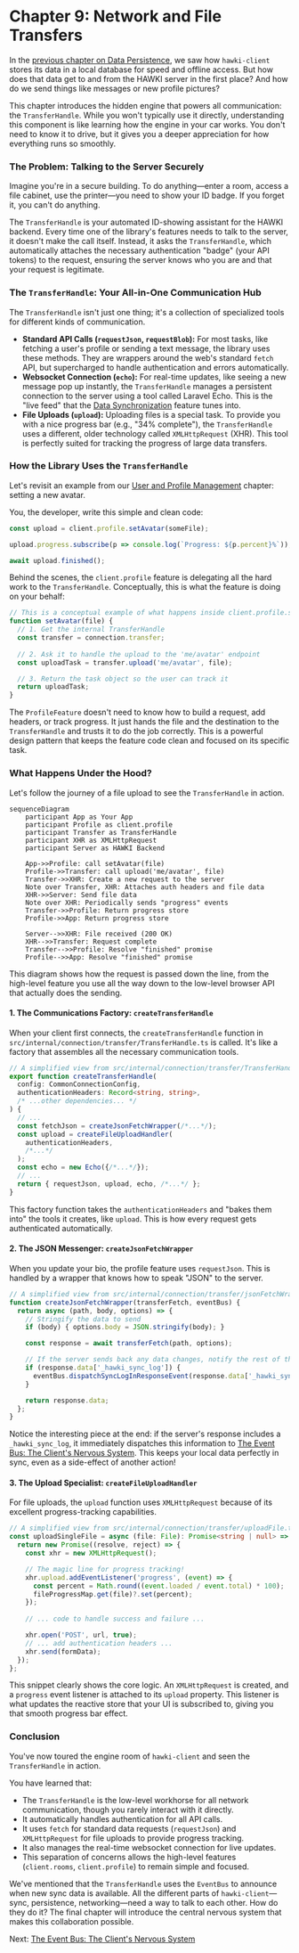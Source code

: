# Chapter 9: Network and File Transfers

In the [previous chapter on Data Persistence](data-persistence-resources-and-the-database-983608291.md), we saw how `hawki-client` stores its data in a local database for speed and offline access. But how does that data get to and from the HAWKI server in the first place? And how do we send things like messages or new profile pictures?

This chapter introduces the hidden engine that powers all communication: the `TransferHandle`. While you won't typically use it directly, understanding this component is like learning how the engine in your car works. You don't need to know it to drive, but it gives you a deeper appreciation for how everything runs so smoothly.

### The Problem: Talking to the Server Securely

Imagine you're in a secure building. To do anything—enter a room, access a file cabinet, use the printer—you need to show your ID badge. If you forget it, you can't do anything.

The `TransferHandle` is your automated ID-showing assistant for the HAWKI backend. Every time one of the library's features needs to talk to the server, it doesn't make the call itself. Instead, it asks the `TransferHandle`, which automatically attaches the necessary authentication "badge" (your API tokens) to the request, ensuring the server knows who you are and that your request is legitimate.

### The `TransferHandle`: Your All-in-One Communication Hub

The `TransferHandle` isn't just one thing; it's a collection of specialized tools for different kinds of communication.

*   **Standard API Calls (`requestJson`, `requestBlob`):** For most tasks, like fetching a user's profile or sending a text message, the library uses these methods. They are wrappers around the web's standard `fetch` API, but supercharged to handle authentication and errors automatically.
*   **Websocket Connection (`echo`):** For real-time updates, like seeing a new message pop up instantly, the `TransferHandle` manages a persistent connection to the server using a tool called Laravel Echo. This is the "live feed" that the [Data Synchronization](data-synchronization-1567356394.md) feature tunes into.
*   **File Uploads (`upload`):** Uploading files is a special task. To provide you with a nice progress bar (e.g., "34% complete"), the `TransferHandle` uses a different, older technology called `XMLHttpRequest` (XHR). This tool is perfectly suited for tracking the progress of large data transfers.

### How the Library Uses the `TransferHandle`

Let's revisit an example from our [User and Profile Management](user-and-profile-management-20863976.md) chapter: setting a new avatar.

You, the developer, write this simple and clean code:

```javascript
const upload = client.profile.setAvatar(someFile);

upload.progress.subscribe(p => console.log(`Progress: ${p.percent}%`));

await upload.finished();
```

Behind the scenes, the `client.profile` feature is delegating all the hard work to the `TransferHandle`. Conceptually, this is what the feature is doing on your behalf:

```javascript
// This is a conceptual example of what happens inside client.profile.setAvatar()
function setAvatar(file) {
  // 1. Get the internal TransferHandle
  const transfer = connection.transfer;
  
  // 2. Ask it to handle the upload to the 'me/avatar' endpoint
  const uploadTask = transfer.upload('me/avatar', file);

  // 3. Return the task object so the user can track it
  return uploadTask;
}
```
The `ProfileFeature` doesn't need to know how to build a request, add headers, or track progress. It just hands the file and the destination to the `TransferHandle` and trusts it to do the job correctly. This is a powerful design pattern that keeps the feature code clean and focused on its specific task.

### What Happens Under the Hood?

Let's follow the journey of a file upload to see the `TransferHandle` in action.

```mermaid
sequenceDiagram
    participant App as Your App
    participant Profile as client.profile
    participant Transfer as TransferHandle
    participant XHR as XMLHttpRequest
    participant Server as HAWKI Backend

    App->>Profile: call setAvatar(file)
    Profile->>Transfer: call upload('me/avatar', file)
    Transfer->>XHR: Create a new request to the server
    Note over Transfer, XHR: Attaches auth headers and file data
    XHR->>Server: Send file data
    Note over XHR: Periodically sends "progress" events
    Transfer->>Profile: Return progress store
    Profile->>App: Return progress store

    Server-->>XHR: File received (200 OK)
    XHR-->>Transfer: Request complete
    Transfer-->>Profile: Resolve "finished" promise
    Profile-->>App: Resolve "finished" promise
```

This diagram shows how the request is passed down the line, from the high-level feature you use all the way down to the low-level browser API that actually does the sending.

#### 1. The Communications Factory: `createTransferHandle`

When your client first connects, the `createTransferHandle` function in `src/internal/connection/transfer/TransferHandle.ts` is called. It's like a factory that assembles all the necessary communication tools.

```typescript
// A simplified view from src/internal/connection/transfer/TransferHandle.ts
export function createTransferHandle(
  config: CommonConnectionConfig,
  authenticationHeaders: Record<string, string>,
  /* ...other dependencies... */
) {
  // ...
  const fetchJson = createJsonFetchWrapper(/*...*/);
  const upload = createFileUploadHandler(
    authenticationHeaders,
    /*...*/
  );
  const echo = new Echo({/*...*/});
  // ...
  return { requestJson, upload, echo, /*...*/ };
}
```
This factory function takes the `authenticationHeaders` and "bakes them into" the tools it creates, like `upload`. This is how every request gets authenticated automatically.

#### 2. The JSON Messenger: `createJsonFetchWrapper`

When you update your bio, the profile feature uses `requestJson`. This is handled by a wrapper that knows how to speak "JSON" to the server.

```typescript
// A simplified view from src/internal/connection/transfer/jsonFetchWrapper.ts
function createJsonFetchWrapper(transferFetch, eventBus) {
  return async (path, body, options) => {
    // Stringify the data to send
    if (body) { options.body = JSON.stringify(body); }

    const response = await transferFetch(path, options);

    // If the server sends back any data changes, notify the rest of the app.
    if (response.data['_hawki_sync_log']) {
      eventBus.dispatchSyncLogInResponseEvent(response.data['_hawki_sync_log']);
    }

    return response.data;
  };
}
```
Notice the interesting piece at the end: if the server's response includes a `_hawki_sync_log`, it immediately dispatches this information to [The Event Bus: The Client's Nervous System](the-event-bus-the-client-s-nervous-system-8645510.md). This keeps your local data perfectly in sync, even as a side-effect of another action!

#### 3. The Upload Specialist: `createFileUploadHandler`

For file uploads, the `upload` function uses `XMLHttpRequest` because of its excellent progress-tracking capabilities.

```typescript
// A simplified view from src/internal/connection/transfer/uploadFile.ts
const uploadSingleFile = async (file: File): Promise<string | null> => {
  return new Promise((resolve, reject) => {
    const xhr = new XMLHttpRequest();

    // The magic line for progress tracking!
    xhr.upload.addEventListener('progress', (event) => {
      const percent = Math.round((event.loaded / event.total) * 100);
      fileProgressMap.get(file)?.set(percent);
    });
    
    // ... code to handle success and failure ...

    xhr.open('POST', url, true);
    // ... add authentication headers ...
    xhr.send(formData);
  });
};
```
This snippet clearly shows the core logic. An `XMLHttpRequest` is created, and a `progress` event listener is attached to its `upload` property. This listener is what updates the reactive store that your UI is subscribed to, giving you that smooth progress bar effect.

### Conclusion

You've now toured the engine room of `hawki-client` and seen the `TransferHandle` in action.

You have learned that:
*   The `TransferHandle` is the low-level workhorse for all network communication, though you rarely interact with it directly.
*   It automatically handles authentication for all API calls.
*   It uses `fetch` for standard data requests (`requestJson`) and `XMLHttpRequest` for file uploads to provide progress tracking.
*   It also manages the real-time websocket connection for live updates.
*   This separation of concerns allows the high-level features (`client.rooms`, `client.profile`) to remain simple and focused.

We've mentioned that the `TransferHandle` uses the `EventBus` to announce when new sync data is available. All the different parts of `hawki-client`—sync, persistence, networking—need a way to talk to each other. How do they do it? The final chapter will introduce the central nervous system that makes this collaboration possible.

Next: [The Event Bus: The Client's Nervous System](the-event-bus-the-client-s-nervous-system-8645510.md)

